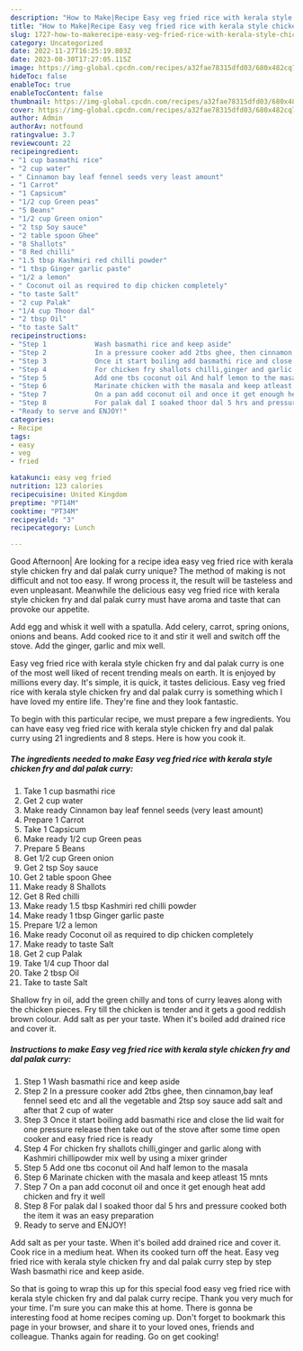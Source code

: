 ```yaml
---
description: "How to Make|Recipe Easy veg fried rice with kerala style chicken fry and dal palak curry {That is Delicious"
title: "How to Make|Recipe Easy veg fried rice with kerala style chicken fry and dal palak curry {That is Delicious"
slug: 1727-how-to-makerecipe-easy-veg-fried-rice-with-kerala-style-chicken-fry-and-dal-palak-curry-that-is-delicious
category: Uncategorized
date: 2022-11-27T16:25:19.803Z
date: 2023-08-30T17:27:05.115Z
image: https://img-global.cpcdn.com/recipes/a32fae78315dfd03/680x482cq70/easy-veg-fried-rice-with-kerala-style-chicken-fry-and-dal-palak-curry-recipe-main-photo.jpg
hideToc: false
enableToc: true
enableTocContent: false
thumbnail: https://img-global.cpcdn.com/recipes/a32fae78315dfd03/680x482cq70/easy-veg-fried-rice-with-kerala-style-chicken-fry-and-dal-palak-curry-recipe-main-photo.jpg
cover: https://img-global.cpcdn.com/recipes/a32fae78315dfd03/680x482cq70/easy-veg-fried-rice-with-kerala-style-chicken-fry-and-dal-palak-curry-recipe-main-photo.jpg
author: Admin
authorAv: notfound
ratingvalue: 3.7
reviewcount: 22
recipeingredient:
- "1 cup basmathi rice"
- "2 cup water"
- " Cinnamon bay leaf fennel seeds very least amount"
- "1 Carrot"
- "1 Capsicum"
- "1/2 cup Green peas"
- "5 Beans"
- "1/2 cup Green onion"
- "2 tsp Soy sauce"
- "2 table spoon Ghee"
- "8 Shallots"
- "8 Red chilli"
- "1.5 tbsp Kashmiri red chilli powder"
- "1 tbsp Ginger garlic paste"
- "1/2 a lemon"
- " Coconut oil as required to dip chicken completely"
- "to taste Salt"
- "2 cup Palak"
- "1/4 cup Thoor dal"
- "2 tbsp Oil"
- "to taste Salt"
recipeinstructions:
- "Step 1            Wash basmathi rice and keep aside"
- "Step 2            In a pressure cooker add 2tbs ghee, then cinnamon,bay leaf fennel seed etc and all the vegetable and 2tsp soy sauce add salt and after that 2 cup of water"
- "Step 3            Once it start boiling add basmathi rice and close the lid wait for one pressure release then take out of the stove after some time open cooker and easy fried rice is ready"
- "Step 4            For chicken fry shallots chilli,ginger and garlic along with Kashmiri chillipowder mix well by using a mixer grinder"
- "Step 5            Add one tbs coconut oil And half lemon to the masala"
- "Step 6            Marinate chicken with the masala and keep atleast 15 mnts"
- "Step 7            On a pan add coconut oil and once it get enough heat add chicken and fry it well"
- "Step 8            For palak dal I soaked thoor dal 5 hrs and pressure cooked both the item it was an easy preparation"
- "Ready to serve and ENJOY!"
categories:
- Recipe
tags:
- easy
- veg
- fried

katakunci: easy veg fried 
nutrition: 123 calories
recipecuisine: United Kingdom
preptime: "PT14M"
cooktime: "PT34M"
recipeyield: "3"
recipecategory: Lunch

---
```



Good Afternoon| Are looking for a recipe idea easy veg fried rice with kerala style chicken fry and dal palak curry unique? The method of making is not difficult and not too easy. If wrong process it, the result will be tasteless and even unpleasant. Meanwhile the delicious easy veg fried rice with kerala style chicken fry and dal palak curry must have aroma and taste that can provoke our appetite.





Add egg and whisk it well with a spatulla. Add celery, carrot, spring onions, onions and beans. Add cooked rice to it and stir it well and switch off the stove. Add the ginger, garlic and mix well.

Easy veg fried rice with kerala style chicken fry and dal palak curry is one of the most well liked of recent trending meals on earth. It is enjoyed by millions every day. It's simple, it is quick, it tastes delicious. Easy veg fried rice with kerala style chicken fry and dal palak curry is something which I have loved my entire life. They're fine and they look fantastic.


To begin with this particular recipe, we must prepare a few ingredients. You can have easy veg fried rice with kerala style chicken fry and dal palak curry using 21 ingredients and 8 steps. Here is how you cook it.

<!--inarticleads1-->

##### The ingredients needed to make Easy veg fried rice with kerala style chicken fry and dal palak curry:

1. Take 1 cup basmathi rice
1. Get 2 cup water
1. Make ready  Cinnamon bay leaf fennel seeds (very least amount)
1. Prepare 1 Carrot
1. Take 1 Capsicum
1. Make ready 1/2 cup Green peas
1. Prepare 5 Beans
1. Get 1/2 cup Green onion
1. Get 2 tsp Soy sauce
1. Get 2 table spoon Ghee
1. Make ready 8 Shallots
1. Get 8 Red chilli
1. Make ready 1.5 tbsp Kashmiri red chilli powder
1. Make ready 1 tbsp Ginger garlic paste
1. Prepare 1/2 a lemon
1. Make ready  Coconut oil as required to dip chicken completely
1. Make ready to taste Salt
1. Get 2 cup Palak
1. Take 1/4 cup Thoor dal
1. Take 2 tbsp Oil
1. Take to taste Salt


Shallow fry in oil, add the green chilly and tons of curry leaves along with the chicken pieces. Fry till the chicken is tender and it gets a good reddish brown colour. Add salt as per your taste. When it&#39;s boiled add drained rice and cover it. 

<!--inarticleads2-->

##### Instructions to make Easy veg fried rice with kerala style chicken fry and dal palak curry:

1. Step 1            Wash basmathi rice and keep aside
1. Step 2            In a pressure cooker add 2tbs ghee, then cinnamon,bay leaf fennel seed etc and all the vegetable and 2tsp soy sauce add salt and after that 2 cup of water
1. Step 3            Once it start boiling add basmathi rice and close the lid wait for one pressure release then take out of the stove after some time open cooker and easy fried rice is ready
1. Step 4            For chicken fry shallots chilli,ginger and garlic along with Kashmiri chillipowder mix well by using a mixer grinder
1. Step 5            Add one tbs coconut oil And half lemon to the masala
1. Step 6            Marinate chicken with the masala and keep atleast 15 mnts
1. Step 7            On a pan add coconut oil and once it get enough heat add chicken and fry it well
1. Step 8            For palak dal I soaked thoor dal 5 hrs and pressure cooked both the item it was an easy preparation
1. Ready to serve and ENJOY!

Add salt as per your taste. When it&#39;s boiled add drained rice and cover it. Cook rice in a medium heat. When its cooked turn off the heat. Easy veg fried rice with kerala style chicken fry and dal palak curry step by step Wash basmathi rice and keep aside. 

So that is going to wrap this up for this special food easy veg fried rice with kerala style chicken fry and dal palak curry recipe. Thank you very much for your time. I'm sure you can make this at home. There is gonna be interesting food at home recipes coming up. Don't forget to bookmark this page in your browser, and share it to your loved ones, friends and colleague. Thanks again for reading. Go on get cooking!
